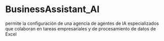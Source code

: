# BusinessAssistant_AI
permite la configuración de una agencia de agentes de IA especializados que colaboran en tareas empresariales y de procesamiento de datos de Excel
